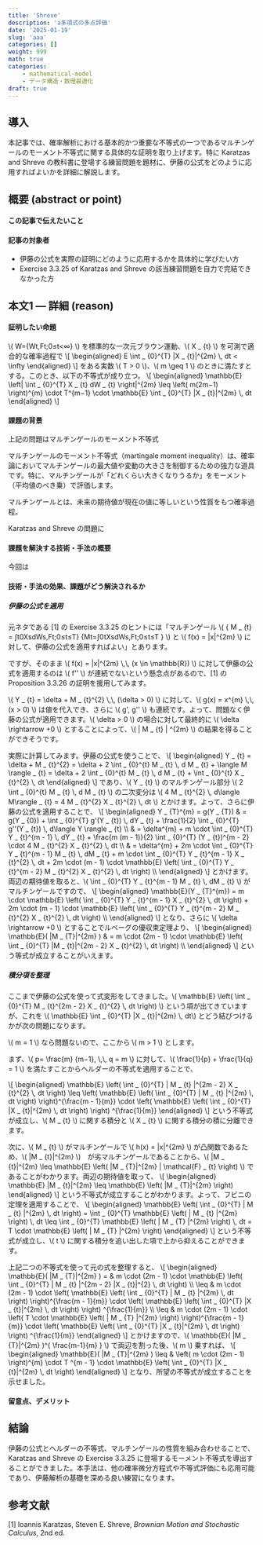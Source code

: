 ```yaml
---
title: 'Shreve'
description: 'a多項式の多点評価'
date: '2025-01-19'
slug: 'aaa'
categories: []
weight: 999
math: true
categories:
    - mathematical-model
    - データ構造・数理最適化
draft: true
---
```




## 導入

本記事では、確率解析における基本的かつ重要な不等式の一つであるマルチンゲールのモーメント不等式に関する具体的な証明を取り上げます。特に Karatzas and Shreve の教科書に登場する練習問題を題材に、伊藤の公式をどのように応用すればよいかを詳細に解説します。




## 概要 (abstract or point)

#### この記事で伝えたいこと



#### 記事の対象者

- 伊藤の公式を実際の証明にどのように応用するかを具体的に学びたい方
- Exercise 3.3.25 of Karatzas and Shreve の該当練習問題を自力で完結できなかった方



## 本文1 ― 詳細 (reason)

#### 証明したい命題

\\( W={Wt\,Ft;0≤t<∞} \\) を標準的な一次元ブラウン運動、\\( X _ {t} \\) を可測で適合的な確率過程で
\\[ \\begin{aligned}  E \\int _ {0}^{T} |X _ {t}|^{2m} \\\, dt < \\infty  \\end{aligned} \\]
をある実数 \\( T > 0 \\)、\\( m \geq 1 \\) のときに満たすとする。このとき、以下の不等式が成り立つ。
\\[ \\begin{aligned}  \\mathbb{E} \\left| \\int _ {0}^{T} X _ {t} dW _ {t} \\right|^{2m} \\leq \\left( m(2m−1) \\right)^{m} \\cdot T^{m−1} \\cdot \\mathbb{E} \\int _ {0}^{T} |X _ {t}|^{2m} \\\, dt  \\end{aligned} \\]


#### 課題の背景

上記の問題はマルチンゲールのモーメント不等式

マルチンゲールのモーメント不等式（martingale moment inequality）は、確率論においてマルチンゲールの最大値や変動の大きさを制御するための強力な道具です。特に、マルチンゲールが「どれくらい大きくなりうるか」をモーメント（平均値のべき乗）で評価します。

マルチンゲールとは、未来の期待値が現在の値に等しいという性質をもつ確率過程。

Karatzas and Shreve の問題に



#### 課題を解決する技術・手法の概要

今回は



#### 技術・手法の効果、課題がどう解決されるか

##### 伊藤の公式を適用

元ネタである [1] の Exercise 3.3.25 のヒントには「マルチンゲール \\( \{ M _ {t} = ∫t0XsdWs\,Ft;0≤t≤T\} \{Mt=∫0tXsdWs\,Ft;0≤t≤T \} \\) と \\( f(x) = |x|^{2m} \\) に対して、伊藤の公式を適用すればよい」とあります。

ですが、そのまま \\( f(x) = |x|^{2m} \\,\\, (x \in \mathbb{R}) \\) に対して伊藤の公式を適用するのは \\( f'' \\) が連続でないという懸念点があるので、[1] の Proposition 3.3.26 の証明を援用してみます。

\\( Y _ {t} = \delta + M _ {t}^{2} \\,\\, (\delta > 0) \\) に対して、\\( g(x) = x^{m} \\,\\, (x > 0) \\) は値を代入でき、さらに \\( g'\, g'' \\) も連続です。よって、問題なく伊藤の公式が適用できます。\\( \delta > 0 \\) の場合に対して最終的に \\( \delta \rightarrow +0 \\) とすることによって、\\( | M _ {t} | ^{2m} \\) の結果を得ることができそうです。

実際に計算してみます。伊藤の公式を使うことで、
\\[ \\begin{aligned}  Y _ {t} = \\delta + M _ {t}^{2} = \\delta + 2 \\int _ {0}^{t} M _ {t} \\\, d M _ {t} + \\langle M \\rangle _ {t} = \\delta + 2 \\int _ {0}^{t} M _ {t} \\\, d M _ {t} + \\int _ {0}^{t} X _ {t}^{2} \\\, dt  \\end{aligned} \\]
であり、\\( Y _ {t} \\) のマルチンゲール部分 \\( 2 \int _ {0}^{t} M _ {t} \\, d M _ {t} \\) の二次変分は \\( 4 M _ {t}^{2} \\, d\langle M\rangle _ {t} = 4 M _ {t}^{2} X _ {t}^{2} \\, dt \\) とかけます。よって、さらに伊藤の公式を適用することで、
\\[ \\begin{aligned} Y _ {T}^{m} = g(Y _ {T}) & = g(Y _ {0}) + \\int _ {0}^{T} g'(Y _ {t}) \\\, dY _ {t} + \\frac{1}{2} \\int _ {0}^{T} g''(Y _ {t}) \\\, d\\langle Y \\rangle _ {t} \\\\ & = \\delta^{m} + m \\cdot \\int _ {0}^{T} Y _ {t}^{m - 1} \\\, dY _ {t} + \\frac{m (m - 1)}{2} \\int _ {0}^{T} (Y _ {t})^{m - 2} \\cdot 4 M _ {t}^{2} X _ {t}^{2} \\\, dt \\\\ & = \\delta^{m} + 2m \\cdot \\int _ {0}^{T} Y _ {t}^{m - 1} M _ {t} \\\, dM _ {t} + m \\cdot \\int _ {0}^{T} Y _ {t}^{m - 1} X _ {t}^{2} \\\, dt + 2m \\cdot (m - 1) \\cdot \\mathbb{E} \\left( \\int _ {0}^{T} Y _ {t}^{m - 2} M _ {t}^{2} X _ {t}^{2} \\\, dt \\right) \\\\ \\end{aligned} \\]
とかけます。両辺の期待値を取ると、\\( \int _ {0}^{T} Y _ {t}^{m - 1} M _ {t} \\, dM _ {t} \\) がマルチンゲールですので、 
\\[ \\begin{aligned} \\mathbb{E}(Y _ {T}^{m}) = m \\cdot \\mathbb{E} \\left( \\int _ {0}^{T} Y _ {t}^{m - 1} X _ {t}^{2} \\\, dt \\right) + 2m \\cdot (m - 1) \\cdot \\mathbb{E} \\left( \\int _ {0}^{T} Y _ {t}^{m - 2} M _ {t}^{2} X _ {t}^{2} \\\, dt \\right) \\\\ \\end{aligned} \\]
となり、さらに \\( \delta \rightarrow +0 \\) とすることでルベーグの優収束定理より、
\\[ \\begin{aligned} \\mathbb{E}( |M _ {T}|^{2m} ) & = m \\cdot (2m - 1) \\cdot \\mathbb{E} \\left( \\int _ {0}^{T} |M _ {t}|^{2m - 2} X _ {t}^{2} \\\, dt \\right) \\\\ \\end{aligned} \\]
という等式が成立することがいえます。



##### 積分項を整理

ここまで伊藤の公式を使って式変形をしてきました。\\( \mathbb{E} \left( \int _ {0}^{T} M _ {t}^{2m - 2} X _ {t}^{2} \\, dt \right) \\) という項が出てきていますが、これを \\( \mathbb{E} \int _ {0}^{T} |X _ {t}|^{2m} \\, dt\\) とどう結びつけるかが次の問題になります。

\\( m = 1 \\) なら問題ないので、ここから \\( m > 1 \\) とします。

まず、\\( p= \frac{m} {m−1}\, \\,\\, q = m \\) に対して、\\( \frac{1}{p} + \frac{1}{q} = 1 \\) を満たすことからヘルダーの不等式を適用することで、

\\[ \\begin{aligned} \\mathbb{E} \\left( \\int _ {0}^{T} | M _ {t} |^{2m - 2} X _ {t}^{2} \\\, dt \\right) \\leq \\left( \\mathbb{E} \\left( \\int _ {0}^{T} | M _ {t} |^{2m} \\\, dt \\right) \\right)^{\\frac{m - 1}{m}} \\cdot \\left( \\mathbb{E} \\left( \\int _ {0}^{T} |X _ {t}|^{2m} \\\, dt \\right) \\right) ^{\\frac{1}{m}} \\end{aligned} \\]
という不等式が成立し、\\( M _ {t} \\) に関する積分と \\( X _ {t} \\) に関する積分の積に分離できます。

次に、\\( M _ {t} \\) がマルチンゲールで \\( h(x) = |x|^{2m} \\) が凸関数であるため、\\( |M _ {t}|^{2m} \\)　が劣マルチンゲールであることから、\\( |M _ {t}|^{2m} \leq \mathbb{E} \left( |M _ {T}|^{2m} | \mathcal{F} _ {t} \right) \\) であることがわかります。両辺の期待値を取って、
\\[ \\begin{aligned}  \\mathbb{E} |M _ {t}|^{2m} \\leq \\mathbb{E} \\left( |M _ {T}|^{2m} \\right)  \\end{aligned} \\]
という不等式が成立することがわかります。よって、フビニの定理を適用することで、
\\[ \\begin{aligned}  \\mathbb{E} \\left( \\int _ {0}^{T} | M _ {t} |^{2m} \\\, dt \\right) = \\int _ {0}^{T} \\mathbb{E} \\left( | M _ {t} |^{2m} \\right) \\\, dt \\leq \\int _ {0}^{T} \\mathbb{E} \\left( | M _ {T} |^{2m} \\right) \\\, dt = T \\cdot \\mathbb{E} \\left( | M _ {T} |^{2m} \\right)  \\end{aligned} \\]
という不等式が成立し、\\( t \\) に関する積分を追い出した項で上から抑えることができます。

上記二つの不等式を使って元の式を整理すると、
\\[ \\begin{aligned} \\mathbb{E}( |M _ {T}|^{2m} ) = & m \\cdot (2m - 1) \\cdot \\mathbb{E} \\left( \\int _ {0}^{T} | M _ {t} |^{2m - 2} |X _ {t}|^{2} \\\, dt \\right) \\\\ \\leq & m \\cdot (2m - 1) \\cdot \\left( \\mathbb{E} \\left( \\int _ {0}^{T} | M _ {t} |^{2m} \\\, dt \\right) \\right)^{\\frac{m - 1}{m}} \\cdot \\left( \\mathbb{E} \\left( \\int _ {0}^{T} |X _ {t}|^{2m} \\\, dt \\right) \\right) ^{\\frac{1}{m}} \\\\ \\leq & m \\cdot (2m - 1) \\cdot \\left( T \\cdot \\mathbb{E} \\left( | M _ {T} |^{2m} \\right) \\right)^{\\frac{m - 1}{m}} \\cdot \\left( \\mathbb{E} \\left( \\int _ {0}^{T} |X _ {t}|^{2m} \\\, dt \\right) \\right) ^{\\frac{1}{m}} \\end{aligned} \\]
とかけますので、\\( \mathbb{E}( |M _ {T}|^{2m} )^{ \frac{m-1}{m} } \\) で両辺を割った後、\\( m \\) 乗すれば、
\\[ \\begin{aligned} \\mathbb{E}( |M _ {T}|^{2m} ) \\leq & \\left( m \\cdot (2m - 1) \\right)^{m} \\cdot T ^{m - 1} \\cdot \\mathbb{E} \\left( \\int _ {0}^{T} |X _ {t}|^{2m} \\\, dt \\right) \\end{aligned} \\]
となり、所望の不等式が成立することを示せました。



#### 留意点、デメリット





## 結論

伊藤の公式とヘルダーの不等式、マルチンゲールの性質を組み合わせることで、Karatzas and Shreve の Exercise 3.3.25 に登場するモーメント不等式を導出することができました。本手法は、他の確率微分方程式や不等式評価にも応用可能であり、伊藤解析の基礎を深める良い練習になります。



## 参考文献

[1] Ioannis Karatzas, Steven E. Shreve, *Brownian Motion and Stochastic Calculus*, 2nd ed.

